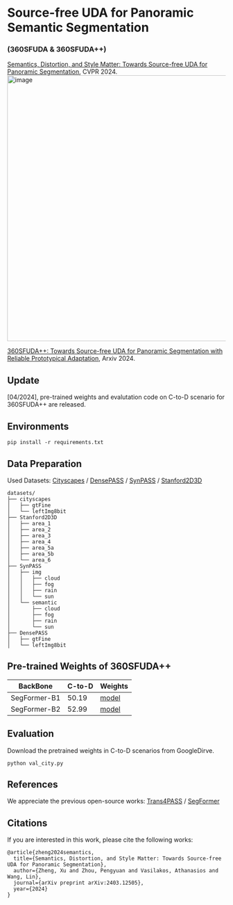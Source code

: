# Source-free UDA for Panoramic Semantic Segmentation
### (360SFUDA & 360SFUDA++)
[Semantics, Distortion, and Style Matter: Towards Source-free UDA for Panoramic Segmentation](https://arxiv.org/pdf/2403.12505), CVPR 2024.
<img width="612" alt="image" src="https://github.com/zhengxuJosh/360SFUDA/assets/49426295/6962a1a0-7fb8-49ce-a895-2d9bb1b1449b">

[360SFUDA++: Towards Source-free UDA for Panoramic Segmentation with Reliable Prototypical Adaptation](), Arxiv 2024. 

## Update
[04/2024], pre-trained weights and evalutation code on C-to-D scenario for 360SFUDA++ are released.


## Environments
```
pip install -r requirements.txt
```

## Data Preparation
Used Datasets: 
[Cityscapes](https://www.cityscapes-dataset.com/) / [DensePASS](https://github.com/chma1024/DensePASS) / [SynPASS](https://drive.google.com/file/d/1u-5J13CD6MXpWB53apB-L6kZ3hK1JR77/view?usp=sharing) / [Stanford2D3D](https://arxiv.org/abs/1702.01105)

```
datasets/
├── cityscapes
│   ├── gtFine
│   └── leftImg8bit
├── Stanford2D3D
│   ├── area_1
│   ├── area_2
│   ├── area_3
│   ├── area_4
│   ├── area_5a
│   ├── area_5b
│   └── area_6
├── SynPASS
│   ├── img
│   │   ├── cloud
│   │   ├── fog
│   │   ├── rain
│   │   └── sun
│   └── semantic
│       ├── cloud
│       ├── fog
│       ├── rain
│       └── sun
├── DensePASS
│   ├── gtFine
│   └── leftImg8bit
```
## Pre-trained Weights of 360SFUDA++
| BackBone  | C-to-D | Weights |
|--------|--------|--------|
| SegFormer-B1 | 50.19 | [model](https://drive.google.com/file/d/1OjIS5txbyy2JJZ8_hVQVS0dosJJ7T75S/view?usp=drive_link) |  
| SegFormer-B2 | 52.99 | [model](https://drive.google.com/file/d/1g0EvvpYDEBWaTKynKbcUK8OPkfqVHFHk/view?usp=drive_link) |

## Evaluation
Download the pretrained weights in C-to-D scenarios from GoogleDirve.

```
python val_city.py
```
## References
We appreciate the previous open-source works: [Trans4PASS](https://github.com/jamycheung/Trans4PASS) / [SegFormer](https://github.com/NVlabs/SegFormer)

## Citations
If you are interested in this work, please cite the following works:
```
@article{zheng2024semantics,
  title={Semantics, Distortion, and Style Matter: Towards Source-free UDA for Panoramic Segmentation},
  author={Zheng, Xu and Zhou, Pengyuan and Vasilakos, Athanasios and Wang, Lin},
  journal={arXiv preprint arXiv:2403.12505},
  year={2024}
}
```
